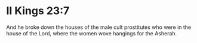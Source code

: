 # II Kings 23:7

And he broke down the houses of the male cult prostitutes who were in the house of the Lord, where the women wove hangings for the Asherah.
